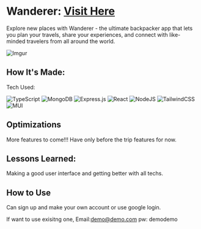 # Wanderer: [Visit Here](https://wanderer-backpack.vercel.app/)

Explore new places with Wanderer - the ultimate backpacker app that lets you plan your travels, share your experiences, and connect with like-minded travelers from all around the world.

![Imgur](https://imgur.com/WVfK018.png)

## How It's Made:

Tech Used:

![TypeScript](https://img.shields.io/badge/-TypeScript-%23007ACC?style=for-the-badge&logo=typescript&logoColor=white)
![MongoDB](https://img.shields.io/badge/MongoDB-%234ea94b.svg?style=for-the-badge&logo=mongodb&logoColor=white)
![Express.js](https://img.shields.io/badge/express.js-%23404d59.svg?style=for-the-badge&logo=express&logoColor=%2361DAFB)
![React](https://img.shields.io/badge/react-%2320232a.svg?style=for-the-badge&logo=react&logoColor=%2361DAFB)
![NodeJS](https://img.shields.io/badge/node.js-6DA55F?style=for-the-badge&logo=node.js&logoColor=white)
![TailwindCSS](https://img.shields.io/badge/tailwindcss-%2338B2AC.svg?style=for-the-badge&logo=tailwind-css&logoColor=white)
![MUI](https://img.shields.io/badge/MUI-%230081CB.svg?style=for-the-badge&logo=mui&logoColor=white)

## Optimizations

More features to come!!! Have only before the trip features for now.

## Lessons Learned:

Making a good user interface and getting better with all techs.

## How to Use

Can sign up and make your own account or use google login.

If want to use exisitng one,
Email:demo@demo.com
pw: demodemo
